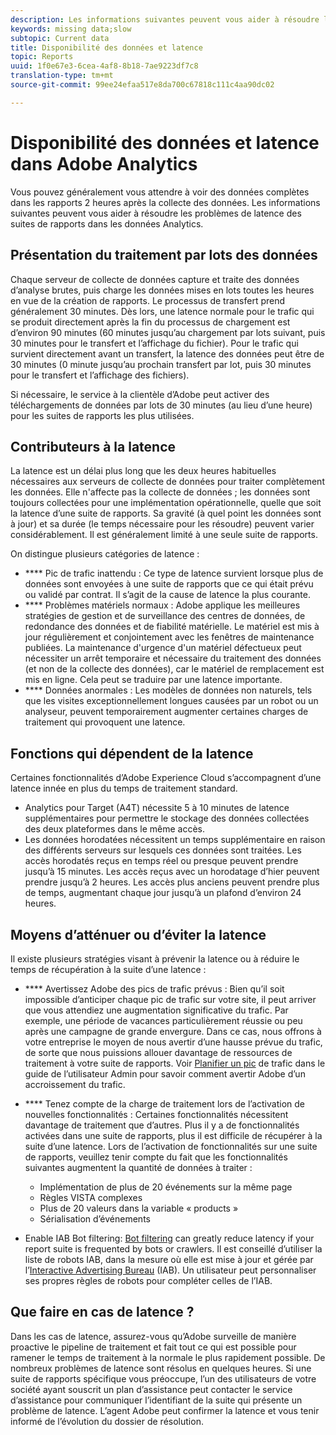 ```yaml
---
description: Les informations suivantes peuvent vous aider à résoudre les problèmes de latence des suites de rapports dans les données Analytics.
keywords: missing data;slow
subtopic: Current data
title: Disponibilité des données et latence
topic: Reports
uuid: 1f0e67e3-6cea-4af8-8b18-7ae9223df7c8
translation-type: tm+mt
source-git-commit: 99ee24efaa517e8da700c67818c111c4aa90dc02

---
```



# Disponibilité des données et latence dans Adobe Analytics

Vous pouvez généralement vous attendre à voir des données complètes dans les rapports 2 heures après la collecte des données. Les informations suivantes peuvent vous aider à résoudre les problèmes de latence des suites de rapports dans les données Analytics.

## Présentation du traitement par lots des données

Chaque serveur de collecte de données capture et traite des données d’analyse brutes, puis charge les données mises en lots toutes les heures en vue de la création de rapports. Le processus de transfert prend généralement 30 minutes. Dès lors, une latence normale pour le trafic qui se produit directement après la fin du processus de chargement est d’environ 90 minutes (60 minutes jusqu’au chargement par lots suivant, puis 30 minutes pour le transfert et l’affichage du fichier). Pour le trafic qui survient directement avant un transfert, la latence des données peut être de 30 minutes (0 minute jusqu’au prochain transfert par lot, puis 30 minutes pour le transfert et l’affichage des fichiers).

Si nécessaire, le service à la clientèle d’Adobe peut activer des téléchargements de données par lots de 30 minutes (au lieu d’une heure) pour les suites de rapports les plus utilisées.

## Contributeurs à la latence

La latence est un délai plus long que les deux heures habituelles nécessaires aux serveurs de collecte de données pour traiter complètement les données. Elle n'affecte pas la collecte de données ; les données sont toujours collectées pour une implémentation opérationnelle, quelle que soit la latence d’une suite de rapports. Sa gravité (à quel point les données sont à jour) et sa durée (le temps nécessaire pour les résoudre) peuvent varier considérablement. Il est généralement limité à une seule suite de rapports.

On distingue plusieurs catégories de latence :

* **** Pic de trafic inattendu : Ce type de latence survient lorsque plus de données sont envoyées à une suite de rapports que ce qui était prévu ou validé par contrat. Il s’agit de la cause de latence la plus courante.
* **** Problèmes matériels normaux : Adobe applique les meilleures stratégies de gestion et de surveillance des centres de données, de redondance des données et de fiabilité matérielle. Le matériel est mis à jour régulièrement et conjointement avec les fenêtres de maintenance publiées. La maintenance d'urgence d'un matériel défectueux peut nécessiter un arrêt temporaire et nécessaire du traitement des données (et non de la collecte des données), car le matériel de remplacement est mis en ligne. Cela peut se traduire par une latence importante.
* **** Données anormales : Les modèles de données non naturels, tels que les visites exceptionnellement longues causées par un robot ou un analyseur, peuvent temporairement augmenter certaines charges de traitement qui provoquent une latence.

## Fonctions qui dépendent de la latence

Certaines fonctionnalités d’Adobe Experience Cloud s’accompagnent d’une latence innée en plus du temps de traitement standard.

* Analytics pour Target (A4T) nécessite 5 à 10 minutes de latence supplémentaires pour permettre le stockage des données collectées des deux plateformes dans le même accès.
* Les données horodatées nécessitent un temps supplémentaire en raison des différents serveurs sur lesquels ces données sont traitées. Les accès horodatés reçus en temps réel ou presque peuvent prendre jusqu’à 15 minutes. Les accès reçus avec un horodatage d’hier peuvent prendre jusqu’à 2 heures. Les accès plus anciens peuvent prendre plus de temps, augmentant chaque jour jusqu’à un plafond d’environ 24 heures.

## Moyens d’atténuer ou d’éviter la latence

Il existe plusieurs stratégies visant à prévenir la latence ou à réduire le temps de récupération à la suite d’une latence :

* **** Avertissez Adobe des pics de trafic prévus : Bien qu’il soit impossible d’anticiper chaque pic de trafic sur votre site, il peut arriver que vous attendiez une augmentation significative du trafic. Par exemple, une période de vacances particulièrement réussie ou peu après une campagne de grande envergure. Dans ce cas, nous offrons à votre entreprise le moyen de nous avertir d’une hausse prévue du trafic, de sorte que nous puissions allouer davantage de ressources de traitement à votre suite de rapports. Voir [Planifier un pic](/help/admin/c-traffic-management/t-traffic-schedule-spike.md) de trafic dans le guide de l’utilisateur Admin pour savoir comment avertir Adobe d’un accroissement du trafic.
* **** Tenez compte de la charge de traitement lors de l’activation de nouvelles fonctionnalités : Certaines fonctionnalités nécessitent davantage de traitement que d’autres. Plus il y a de fonctionnalités activées dans une suite de rapports, plus il est difficile de récupérer à la suite d’une latence. Lors de l’activation de fonctionnalités sur une suite de rapports, veuillez tenir compte du fait que les fonctionnalités suivantes augmentent la quantité de données à traiter :

   * Implémentation de plus de 20 événements sur la même page
   * Règles VISTA complexes
   * Plus de 20 valeurs dans la variable « products »
   * Sérialisation d’événements

* Enable IAB Bot filtering: [Bot filtering](https://marketing.adobe.com/resources/help/en_US/admin/c_bot_rules.html) can greatly reduce latency if your report suite is frequented by bots or crawlers. Il est conseillé d’utiliser la liste de robots IAB, dans la mesure où elle est mise à jour et gérée par l’[Interactive Advertising Bureau](https://www.iab.net/about_the_iab) (IAB). Un utilisateur peut personnaliser ses propres règles de robots pour compléter celles de l’IAB.

## Que faire en cas de latence ?

Dans les cas de latence, assurez-vous qu’Adobe surveille de manière proactive le pipeline de traitement et fait tout ce qui est possible pour ramener le temps de traitement à la normale le plus rapidement possible. De nombreux problèmes de latence sont résolus en quelques heures. Si une suite de rapports spécifique vous préoccupe, l’un des utilisateurs de votre société ayant souscrit un plan d’assistance peut contacter le service d’assistance pour communiquer l’identifiant de la suite qui présente un problème de latence. L’agent Adobe peut confirmer la latence et vous tenir informé de l’évolution du dossier de résolution.
